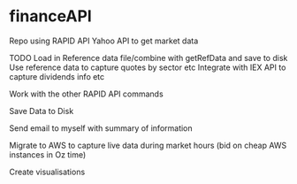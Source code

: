 # financeAPI
Repo using RAPID API Yahoo API to get market data

TODO
Load in Reference data file/combine with getRefData and save to disk
Use reference data to capture quotes by sector etc
Integrate with IEX API to capture dividends info etc

Work with the other RAPID API commands

Save Data to Disk

Send email to myself with summary of information

Migrate to AWS to capture live data during market hours (bid on cheap AWS instances in Oz time)

Create visualisations
